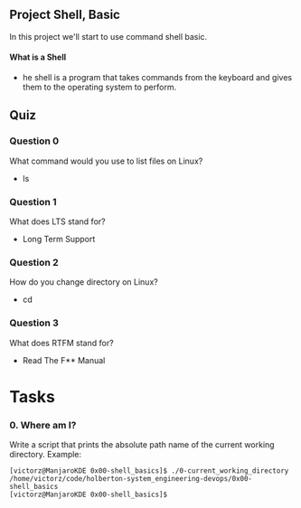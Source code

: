 ## Project Shell, Basic

In this project we'll start to use command shell basic.

#### What is a Shell

 - he shell is a program that takes commands from the keyboard and gives them to the operating system to perform.

## Quiz 

### Question 0

What command would you use to list files on Linux?

 - ls

### Question 1

What does LTS stand for?

 - Long Term Support

### Question 2

How do you change directory on Linux?

 - cd

### Question 3

What does RTFM stand for?

 - Read The F\*\* Manual

# Tasks

### 0. Where am I? 

Write a script that prints the absolute path name of the current working directory.
Example:

```
[victorz@ManjaroKDE 0x00-shell_basics]$ ./0-current_working_directory 
/home/victorz/code/holberton-system_engineering-devops/0x00-shell_basics
[victorz@ManjaroKDE 0x00-shell_basics]$

```



